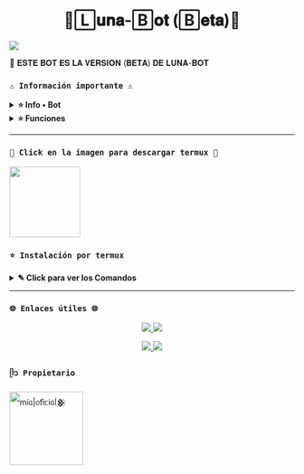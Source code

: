 <h1 align="center">🌙🄻𝐮𝐧𝐚-🄱𝐨𝐭 (🄱𝐞𝐭𝐚)🌙</h1>

 <img src= "https://files.catbox.moe/4ug1wo.png">
    </p>
📝 𝐄𝐒𝐓𝐄 𝐁𝐎𝐓 𝐄𝐒 𝐋𝐀 𝐕𝐄𝐑𝐒𝐈𝐎𝐍 (𝐁𝐄𝐓𝐀) 𝐃𝐄 𝐋𝐔𝐍𝐀-𝐁𝐎𝐓

### **`⚠️ Información importante ⚠️`**

<details>
 <summary><b> ⭐ Info • Bot</b></summary>

* Este proyecto **no está afiliado de ninguna manera** con `WhatsApp`, `Inc. WhatsApp` es una marca registrada de `WhatsApp LLC`, y este bot es un **desarrollo independiente** que **no tiene ninguna relación oficial con la compañía**.
</details>

<details>
 <summary><b> ⭐ Funciones</b></summary>

> Bot en desarrollo si presenta alguna falla reportar al creador para darle una solución óptima.

- [x] Interacción con voz y texto
- [x] Configuración de grupo
- [x] antidelete, antilink, antispam, etc
- [x] Bienvenida personalizada
- [x] Chatbot (simsimi)
- [x] Chatbot (autoresponder)
- [x] Crear sticker de image/video/gif/url
- [x] SubBot (Jadibot)
- [x] Buscador Google
- [x] Personalizar imagen del menú
- [x] Descarga de música y video De YT
- [ ] Otros

</details>

---

### **`👑 Click en la imagen para descargar termux 👑`**
<a
href="https://www.mediafire.com/file/llugt4zgj7g3n3u/com.termux_1020.apk/file"><img src="https://qu.ax/finc.jpg" height="125px"></a> 

### **`⭐ Instalación por termux`**

<details>
 <summary><b> ✎ Click para ver los Comandos </b></summary>

### **🌻 Instalación manual por termux 🌻**
> Nota: Copie y pegue los comandos en termux uno por uno.
```bash
termux-setup-storage
```

```bash
apt update && apt upgrade && pkg install -y git nodejs ffmpeg imagemagick yarn
```

```bash
git clone https://github.com/miaoficial02/Luna-Bot-Beta && cd Luna-Bot-Beta
```

```bash
yarn install
```

```bash
npm install
```

```bash
npm update
```

```bash
npm start
```

> Si aparece (Y/I/N/O/D/Z) [default=N] ? use la letra "y" + "ENTER" para continuar con la instalación

### **⚠️ Activar en caso de detenerse en termux ⚠️**

> Si después de instalar el bot en Termux se detiene (pantalla en blanco, pérdida de conexión a Internet, reinicio del dispositivo), sigue estos pasos:

🌹 Abre Termux y navega al directorio del bot:
   
   ```bash
    cd Luna-Bot-Beta
   ```

🌹 Inicia el bot nuevamente:
  
   ```bash
    npm start
   ```

### **👑 Volverte owner del Bot 👑**

> Si después de instalar el bot en Termux y iniciar la session del bot (deseas poner tu número es la lista de owner pon este comando:

   ```bash
    cd Luna-Bot-Beta && nano settings.js
   ```

</details>

---
### **`🌐 Enlaces útiles 🌐`**
<p align="center">
  <a href="mailto:itss.mia.oficial@gmail.com">
    <img src="https://img.shields.io/badge/GMAIL-red?style=for-the-badge&logo=gmail&logoColor=white"/>
  </a>
  <a href=""https://t.me/@Itssmiaoficial">
    <img src="https://img.shields.io/badge/TELEGRAM-0088cc?style=for-the-badge&logo=telegram&logoColor=white"/>
  </a>
</p>

<p align="center">
  <a href="https://facebook.com/Mia Roslyakova">
    <img src="https://img.shields.io/badge/FACEBOOK-1877F2?style=for-the-badge&logo=facebook&logoColor=white"/>
  </a>
  <a href="https://instagram.com/its.mia.oficial">
    <img src="https://img.shields.io/badge/INSTAGRAM-E4405F?style=for-the-badge&logo=instagram&logoColor=white"/>
  </a>
</p>

### **`ᥫ᭡ Propietario`**
<a
href="https://github.com/miaoficial02"><img src="https://github.com/miaoficial02.png" width="130" height="130" alt="
mі́ᥲ|᥆𝖿іᥴіᥲᥣ𒆜"/></a>
